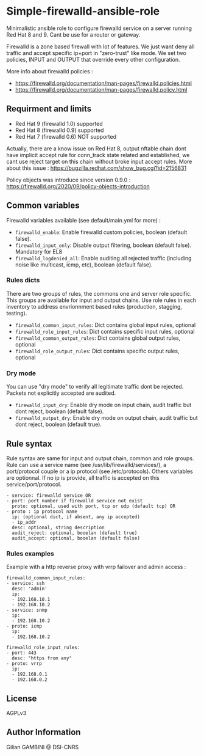# Simple-firewalld-ansible-role
Minimalistic ansible role to configure firewalld service on a server running Red Hat 8 and 9. Cant be use for a router or gateway.

Firewalld is a zone based firewall with lot of features. We just want deny all traffic and accept specific ip+port in "zero-trust" like mode. We set two policies, INPUT and OUTPUT that override every other configuration.

More info about firewalld policies :
- https://firewalld.org/documentation/man-pages/firewalld.policies.html
- https://firewalld.org/documentation/man-pages/firewalld.policy.html

## Requirment and limits
- Red Hat 9 (firewalld 1.0) supported
- Red Hat 8 (firewalld 0.9) supported
- Red Hat 7 (firewalld 0.6) NOT supported

Actually, there are a know issue on Red Hat 8, output nftable chain dont have implicit accept rule for conn_track state related and established, we cant use reject target on this chain without broke input accept rules. More about this issue : https://bugzilla.redhat.com/show_bug.cgi?id=2156831

Policy objects was introduce since version 0.9.0 : https://firewalld.org/2020/09/policy-objects-introduction

## Common variables
Firewalld variables available (see default/main.yml for more) :
- `firewalld_enable`: Enable firewalld custom policies, boolean (default false).
- `firewalld_input_only`: Disable output filtering, boolean (default false). Mandatory for EL8
- `firewalld_logdenied_all`: Enable auditing all rejected traffic (including noise like multicast, icmp, etc), boolean (default false).

### Rules dicts
There are two groups of rules, the commons one and server role specific. This groups are available for input and output chains. Use role rules in each inventory to address envrionnment based rules (production, stagging, testing).
- `firewalld_common_input_rules`: Dict contains global input rules, optional
- `firewalld_role_input_rules`: Dict contains specific input rules, optional
- `firewalld_common_output_rules`: Dict contains global output rules, optional
- `firewalld_role_output_rules`: Dict contains specific output rules, optional

### Dry mode
You can use "dry mode" to verify all legitimate traffic dont be rejected. Packets not explicitly accepted are audited.
- `firewalld_input_dry`: Enable dry mode on input chain, audit traffic but dont reject, boolean (default false).
- `firewalld_output_dry`: Enable dry mode on output chain, audit traffic but dont reject, boolean (default true).

## Rule syntax
Rule syntax are same for input and output chain, common and role groups. Rule can use a service name (see /usr/lib/firewalld/services/), a port/protocol couple or a ip protocol (see /etc/protocols). Others variables are optionnal. If no ip is provide, all traffic is accepted on this service/port/protocol. 
```
- service: firewalld service OR
- port: port number if firewalld service not exist 
  proto: optional, used with port, tcp or udp (default tcp) OR
- proto : ip protocol name
  ip: (optional dict, if absent, any ip accepted)
  - ip_addr
  desc: optional, string description
  audit_reject: optional, booelan (default true)
  audit_accept: optional, booelan (default false)
```

### Rules examples
Example with a http reverse proxy with vrrp failover and admin access :
```
firewalld_common_input_rules:
- service: ssh
  desc: 'admin'
  ip:
  - 192.168.10.1
  - 192.168.10.2
- service: snmp
  ip:
  - 192.168.10.2
- proto: icmp
  ip:
  - 192.168.10.2
  
firewalld_role_input_rules:
- port: 443
  desc: "https from any"
- proto: vrrp
  ip:
  - 192.168.0.1
  - 192.168.0.2
```

## License
AGPLv3 

## Author Information
Gilian GAMBINI @ DSI-CNRS